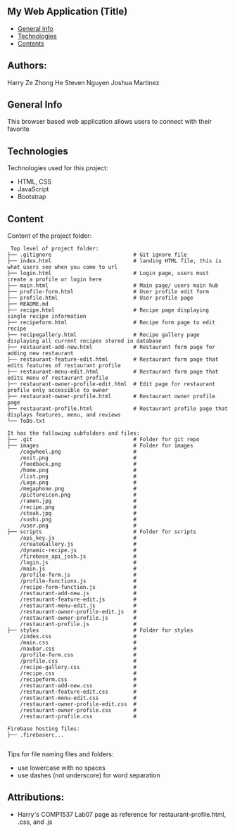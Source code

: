 ## My Web Application (Title)

* [General info](#general-info)
* [Technologies](#technologies)
* [Contents](#content)

## Authors:

Harry Ze Zhong He
Steven Nguyen
Joshua Martinez

## General Info
This browser based web application allows users to connect with their favorite
	
## Technologies
Technologies used for this project:
* HTML, CSS
* JavaScript
* Bootstrap 
	
## Content
Content of the project folder:

```
 Top level of project folder: 
├── .gitignore                          # Git ignore file
├── index.html                          # landing HTML file, this is what users see when you come to url
├── login.html                          # Login page, users must create a profile or login here
├── main.html                           # Main page/ users main hub
├── profile-form.html                   # User profile edit form
├── profile.html                        # User profile page
├── README.md
├── recipe.html                         # Recipe page displaying single recipe information
├── recipeform.html                     # Recipe form page to edit recipe
├── recipegallery.html                  # Recipe gallery page displaying all current recipes stored in database
├── restaurant-add-new.html             # Restaurant form page for adding new restaurant
├── restaurant-feature-edit.html        # Restaurant form page that edits features of restaurant profile
├── restaurant-menu-edit.html           # Restaurant form page that edits menu of restaurant profile
├── restaurant-owner-profile-edit.html  # Edit page for restaurant profile only accessible to owner 
├── restaurant-owner-profile.html       # Restaurant owner profile page
├── restaurant-profile.html             # Restaurant profile page that displays features, menu, and reviews
└── ToDo.txt

It has the following subfolders and files:
├── .git                                # Folder for git repo
├── images                              # Folder for images
    /cogwheel.png                       #        
    /exit.png                           # 
    /feedback.png                       # 
    /home.png                           # 
    /list.png                           # 
    /Logo.png                           # 
    /megaphone.png                      # 
    /pictureicon.png                    # 
    /ramen.jpg                          # 
    /recipe.png                         # 
    /steak.jpg                          # 
    /sushi.png                          # 
    /user.png                           # 
├── scripts                             # Folder for scripts
    /api_key.js                         # 
    /createGallery.js                   # 
    /dynamic-recipe.js                  # 
    /firebase_api_josh.js               # 
    /login.js                           # 
    /main.js                            # 
    /profile-form.js                    # 
    /profile-functions.js               # 
    /recipe-form-function.js            # 
    /restaurant-add-new.js              # 
    /restaurant-feature-edit.js         # 
    /restaurant-menu-edit.js            # 
    /restaurant-owner-profile-edit.js   # 
    /restaurant-owner-profile.js        # 
    /restaurant-profile.js              # 
├── styles                              # Folder for styles
    /index.css                          # 
    /main.css                           # 
    /navbar.css                         # 
    /profile-form.css                   # 
    /profile.css                        # 
    /recipe-gallery.css                 # 
    /recipe.css                         # 
    /recipeform.css                     # 
    /restaurant-add-new.css             # 
    /restaurant-feature-edit.css        # 
    /restaurant-menu-edit.css           # 
    /restaurant-owner-profile-edit.css  # 
    /restaurant-owner-profile.css       # 
    /restaurant-profile.css             # 

Firebase hosting files: 
├── .firebaserc...


```

Tips for file naming files and folders:
* use lowercase with no spaces
* use dashes (not underscore) for word separation

## Attributions:
* Harry's COMP1537 Lab07 page as reference for restaurant-profile.html, .css, and .js